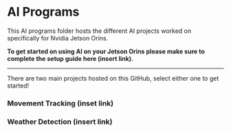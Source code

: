 # AI Programs
This AI programs folder hosts the different AI projects worked on specifically for Nvidia Jetson Orins.

**To get started on using AI on your Jetson Orins please make sure to complete the setup guide here (insert link).**

---

There are two main projects hosted on this GitHub, select either one to get started!

### Movement Tracking (inset link)

### Weather Detection (insert link)
